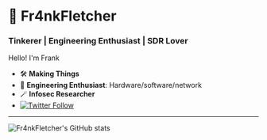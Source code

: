 # 🐲 Fr4nkFletcher

### Tinkerer | Engineering Enthusiast | SDR Lover

Hello! I'm Frank

- 🛠 **Making Things**
- 🔮 **Engineering Enthusiast**: Hardware/software/network
- 🪄 **Infosec Researcher**
- [![Twitter Follow](https://img.shields.io/twitter/follow/Fr4nkFletcher?style=social)](https://twitter.com/Fr4nkFletcher)

---

![Fr4nkFletcher's GitHub stats](https://github-readme-stats.vercel.app/api?username=Fr4nkFletcher&show_icons=true&theme=radical&show=prs_merged)

